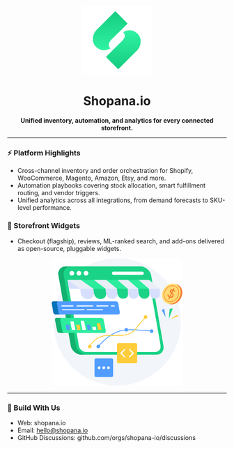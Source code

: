 <p align="center">
  <img src="assets/logo-green-shop.png" alt="Shopana.io logo" width="160" />
</p>

<h1 align="center">Shopana.io</h1>

<p align="center"><strong>Unified inventory, automation, and analytics for every connected storefront.</strong></p>

---

### ⚡ Platform Highlights
- Cross-channel inventory and order orchestration for Shopify, WooCommerce, Magento, Amazon, Etsy, and more.
- Automation playbooks covering stock allocation, smart fulfillment routing, and vendor triggers.
- Unified analytics across all integrations, from demand forecasts to SKU-level performance.

### 🧩 Storefront Widgets
- Checkout (flagship), reviews, ML-ranked search, and add-ons delivered as open-source, pluggable widgets.

<p align="center">
  <img src="assets/shopana-illustration.png" alt="Shopana analytics illustration" width="300" />
</p>

---

### 🤝 Build With Us
- Web: shopana.io
- Email: hello@shopana.io
- GitHub Discussions: github.com/orgs/shopana-io/discussions
